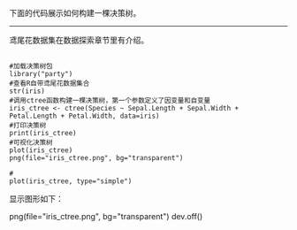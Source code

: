 

下面的代码展示如何构建一棵决策树。

---
鸢尾花数据集在数据探索章节里有介绍。
```

#加载决策树包
library("party")
#查看R自带鸢尾花数据集合
str(iris)
#调用ctree函数构建一棵决策树，第一个参数定义了因变量和自变量
iris_ctree <- ctree(Species ~ Sepal.Length + Sepal.Width + Petal.Length + Petal.Width, data=iris)
#打印决策树
print(iris_ctree)
#可视化决策树
plot(iris_ctree)
png(file="iris_ctree.png", bg="transparent")

# 
plot(iris_ctree, type="simple")

```
显示图形如下：

png(file="iris_ctree.png", bg="transparent")
dev.off()

